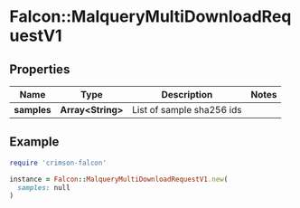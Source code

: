 # Falcon::MalqueryMultiDownloadRequestV1

## Properties

| Name | Type | Description | Notes |
| ---- | ---- | ----------- | ----- |
| **samples** | **Array&lt;String&gt;** | List of sample sha256 ids |  |

## Example

```ruby
require 'crimson-falcon'

instance = Falcon::MalqueryMultiDownloadRequestV1.new(
  samples: null
)
```

